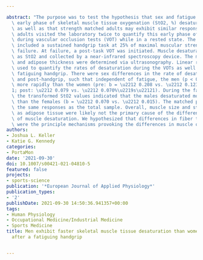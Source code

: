 ---
abstract: "The purpose was to test the hypothesis that sex and fatigue effect of the\
  \ early phase of skeletal muscle tissue oxygenation (StO2, %) desaturation rate\
  \ as well as that strength matched adults may exhibit similar responses. Twenty-four\
  \ adults visited the laboratory twice to quantify this early phase of desaturation\
  \ during vascular occlusion tests (VOT) while in a rested state. The second visit\
  \ included a sustained handgrip task at 25% of maximal muscular strength until task\
  \ failure. At failure, a post-task VOT was initiated. Muscle desaturation was defined\
  \ as StO2 and collected by a near-infrared spectroscopy device. The muscle size\
  \ and adipose thickness were determined via ultrasonography. Linear regression was\
  \ used to quantify the rates of desaturation during the VOTs as well as during the\
  \ fatiguing handgrip. There were sex differences in the rate of desaturation pre-\
  \ and post-handgrip, such that independent of fatigue, the men (p < 0.001) desaturated\
  \ more rapidly than the women (pre: b = \u2212 0.208 vs. \u2212 0.123%\u2219s\u2212\
  1; post: \u2212 0.079 vs. \u2212 0.070%\u2219s\u22121). During the fatiguing handgrip,\
  \ the transformed StO2 values indicated that the males desaturated more rapidly\
  \ than the females (b = \u2212 0.070 vs. \u2212 0.015). The matched pairs exhibited\
  \ the same responses as the total sample. Overall, muscle size and strength as well\
  \ as adipose tissue were likely not the primary cause of the differences in rates\
  \ of muscle desaturation. We hypothesized that differences in fiber type and mitochondria\
  \ were the principle mechanisms provoking the differences in muscle oxygenation."
authors:
- Joshua L. Keller
- Katie G. Kennedy
categories:
- PortaMon
date: '2021-09-30'
doi: 10.1007/s00421-021-04810-5
featured: false
projects:
- sports-science
publication: '*European Journal of Applied Physiology*'
publication_types:
- '2'
publishDate: 2021-09-30 14:50:36.941357+00:00
tags:
- Human Physiology
- Occupational Medicine/Industrial Medicine
- Sports Medicine
title: Men exhibit faster skeletal muscle tissue desaturation than women before and
  after a fatiguing handgrip

---
